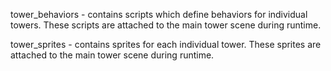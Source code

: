 tower_behaviors - contains scripts which define behaviors for individual towers. These scripts are attached to the main tower scene during runtime.

tower_sprites - contains sprites for each individual tower. These sprites are attached to the main tower scene during runtime.
